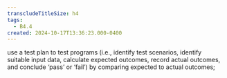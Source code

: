 ```yaml
---
transcludeTitleSize: h4
tags:
  - B4.4
created: 2024-10-17T13:36:23.000-0400
---
```

use a test plan to test programs (i.e., identify test scenarios, identify suitable input data, calculate expected outcomes, record actual outcomes, and conclude ‘pass’ or ‘fail’) by comparing expected to actual outcomes;